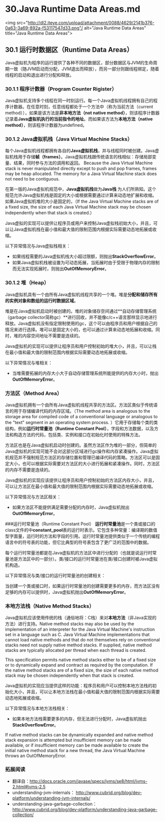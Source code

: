# 30.Java Runtime Data Areas.md

<img src="http://dl2.iteye.com/upload/attachment/0088/4629/2141b376-0a63-3a69-892a-f53117547d33.png"/ alt="Java Runtime Data Areas" title="Java Runtime Data Areas">

## 30.1 运行时数据区（Runtime Data Areas）

Java虚拟机为程序的运行提供了各种不同的数据区，部分数据区与JVM的生命周期一致（随JVM启动而分配，JVM退出而释放），而另一部分则跟线程绑定，随着线程的启动和退出进行分配和释放。

### 30.1.1 程序计数器（Program Counter Rigister）

Java虚拟机支持多个线程在同一时刻运行。每一个Java虚拟机线程拥有自己的程序计数器。在任意时刻，任意线程都处于一个方法中（称为当前方法（current method）），如果是该方法是**非本地方法（not native method）**，则该程序计数器记录着**Java虚拟机执行的当前指令的地址**。而如果该方法为**本地方法（native method）**，则该程序计数器为undefined。

### 30.1.2 Java虚拟机栈（Java Virtual Machine Stacks）

每个Java虚拟机线程都拥有各自的**Java虚拟机栈**，并与线程同时被创建。Java虚拟机栈用于存储**帧（frames）**。Java虚拟机栈跟传统语言的栈相似：存储局部变量、结果，同时参与方法的调用和返回。
Because the Java Virtual Machine stack is never manipulated directly except to push and pop frames, frames may be heap allocated. The memory for a Java Virtual Machine stack does not need to be contiguous.

在第一版的Java虚拟机规范中，**Java虚拟机栈**做为**Java栈** 为人们所熟知。这个规范允许Java虚拟机栈是固定的大小或根据需要通过计算来动态地扩展和收缩。如果Java虚拟机堆的大小是固定的，（If the Java Virtual Machine stacks are of a fixed size, the size of each Java Virtual Machine stack may be chosen independently when that stack is created.）

Java虚拟的实现可以提供让程序员或用户来控制Java虚拟栈初始大小，并且，可以让Java虚拟机栈在最小值和最大值的限制范围内根据实际需要动态地拓展或收缩。

以下异常情况与Java虚拟栈相关：
* 如果线程需要的Java虚拟机栈大小超过限额，则抛出**StackOverflowError**。
* 如果Java虚拟机栈被设置为可动态拓展，当拓展时由于受限于物理内存的限制而无法实现拓展时，则抛出**OutOfMemoryError**。

### 30.1.2 堆（Heap）

Java虚拟机具有一个由所有Java虚拟机线程共享的一个堆。堆是**分配和储存所有的实例对象和数组的运行时数据区域**。

堆是在Java虚拟机启动时被创建的。堆的对象储存空间通过**自动存储管理系统（garbage collector简称gc）**进行回收，并不能像c/c++语言那样显示地进行释放。Java虚拟机没有指定限制使用的gc，这个可以由程序员和用户根据自己的情况来进行选择。堆可以是固定大小的，也可以通过计算来动态地拓展和收缩。同时，堆的内容空间地址不需要是连续的。 

Java虚拟机的实现可以提供让程序员和用户控制初始的堆大小，并且，可以让栈在最小值和最大值的限制范围内根据实际需要动态地拓展或收缩。

以下异常情况与堆相关：

* 当堆需要拓展的内存大小大于自动存储管理系统所能提供的内存大小时，抛出**OutOfMemoryError**。

### 方法区（Method Area）

Java虚拟机拥有一个由所有Java虚拟机线程共享的方法区。方法区类似于传统语言的用于存储编译代码的内存区域。（The method area is analogous to the storage area for compiled code of a conventional language or analogous to the "text" segment in an operating system process. ）它用于存储每个类的类结构，例如**运行时常量池（Runtime Constant Pool）**，字段和方法数据，以及方法和构造方法的代码，包括类、实例和接口在初始化时使用的特殊方法。

方法区也是在Java虚拟机启动时创建的。虽然方法区作为堆的一部分，但简单的Java虚拟机的实现可能不会对这部分区域进行gc操作和内存紧凑操作。Java虚拟机规范并不强制规范方法区的存储位置和管理已编译代码的策略。方法区可以是固定大小，也可以根据实际需要对方法区的大小进行拓展和紧凑操作。同时，方法区的内存不需要是连续的。

Java虚拟机的实现应该提供让程序员和用户控制初始的方法区内存大小，并且，可以让方法区在最小值和最大值的限制范围内根据实际需要动态地拓展或收缩。

以下异常情况与方法区相关：
* 如果方法区不能提供满足需要分配的内存时，Java虚拟机抛出**OutOfMemoryError**。

###运行时常量池（Runtime Constant Pool）
**运行时常量池**是一个类或接口的class文件的中**constant_pool**表的运行时表示。它包含多种常量：编译期的数值型字面量，运行时的方法和字段的引用。运行时常量池提供类似于一个传统的编程语言中的符号表的功能，但它比典型的符号表包含了更广泛的范围中的数据。 

每个运行时常量池都是在Java虚拟机的方法区中进行分配的（也就是说运行时常量池是方法区中的一部分）。类/接口的运行时常量池在类/接口创建时被Java虚拟机构造。

以下异常情况与类/接口的运行时常量池的创建相关：

当创建一个类或接口时，如果运行时常量池的创建需要更多的内存，而方法区没有足够的内存可以提供时，Java虚拟机抛出**OutOfMemoryError**。

### 本地方法栈（Native Method Stacks）
Java虚拟机应该使用传统的栈（通俗地将：C栈）来对**本地方法**（非Java实现的方法）进行支持。Native method stacks may also be used by the implementation of an interpreter for the Java Virtual Machine's instruction set in a language such as C.  Java Virtual Machine implementations that cannot load native methods and that do not themselves rely on conventional stacks need not supply native method stacks. If supplied, native method stacks are typically allocated per thread when each thread is created.

This specification permits native method stacks either to be of a fixed size or to dynamically expand and contract as required by the computation. If the native method stacks are of a fixed size, the size of each native method stack may be chosen independently when that stack is created.


Java虚拟机的实现应当提供这样的功能：程序员和用户可以控制本地方法栈的初始化大小，并且，可以让本地方法栈在最小值和最大值的限制范围内根据实际需要动态地拓展或收缩。

以下异常情况与本地方法栈相关：
* 如果本地方法栈需要更多的内存，但无法进行分配时，Java虚拟机抛出**StackOverflowError**。


If native method stacks can be dynamically expanded and native method stack expansion is attempted but insufficient memory can be made available, or if insufficient memory can be made available to create the initial native method stack for a new thread, the Java Virtual Machine throws an OutOfMemoryError.

### 拓展阅读

* 翻译自：http://docs.oracle.com/javase/specs/jvms/se8/html/jvms-2.html#jvms-2.5
* understanding-jvm-internals： http://www.cubrid.org/blog/dev-platform/understanding-jvm-internals/
* understanding-java-garbage-collection： http://www.cubrid.org/blog/dev-platform/understanding-java-garbage-collection/

